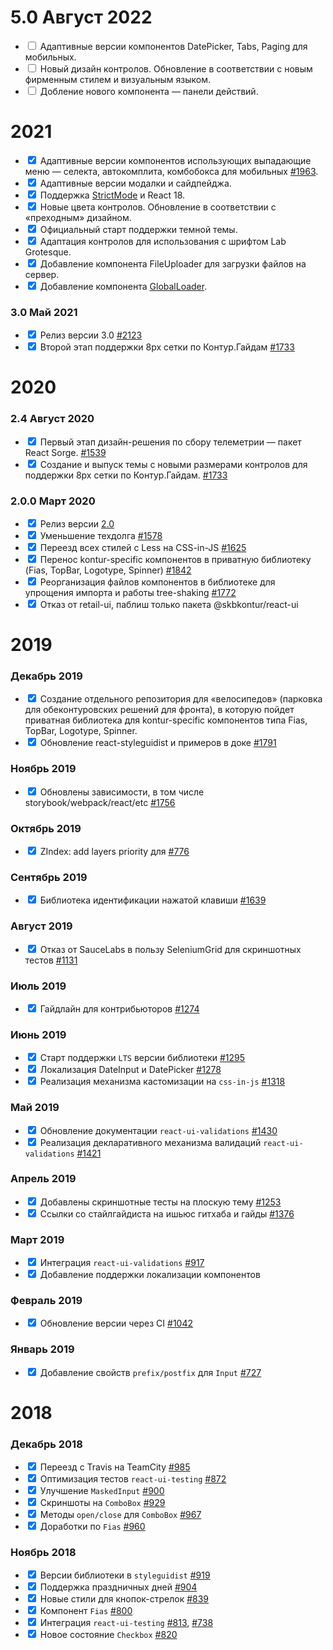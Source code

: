 # 5.0 Август 2022

- <input type="checkbox" readonly /> Адаптивные версии компонентов DatePicker, Tabs, Paging для мобильных.
- <input type="checkbox" readonly /> Новый дизайн контролов. Обновление в соответствии с новым фирменным стилем и визуальным языком.
- <input type="checkbox" readonly /> Добление нового компонента — панели действий. 

# 2021

- <input type="checkbox" readonly checked/> Адаптивные версии компонентов использующих выпадающие меню — селекта, автокомплита, комбобокса для мобильных [#1963](https://github.com/skbkontur/retail-ui/issues/1963).
- <input type="checkbox" readonly checked/> Адаптивные версии модалки и сайдпейджа.
- <input type="checkbox" readonly checked/> Поддержка [StrictMode](https://reactjs.org/docs/strict-mode.html) и React 18.
- <input type="checkbox" readonly checked/> Новые цвета контролов. Обновление в соответствии с «преходным» дизайном.
- <input type="checkbox" readonly checked/> Официальный старт поддержки темной темы.
- <input type="checkbox" readonly checked/> Адаптация контролов для использования с шрифтом Lab Grotesque.
- <input type="checkbox" readonly checked/> Добавление компонента FileUploader для загрузки файлов на сервер.
- <input type="checkbox" readonly checked/> Добавление компонента [GlobalLoader](https://guides.kontur.ru/components/global-loader/).

### 3.0 Май 2021

- <input type="checkbox" readonly checked/> Релиз версии 3.0 [#2123](https://github.com/skbkontur/retail-ui/issues/2123)
- <input type="checkbox" readonly checked/> Второй этап поддержки 8px сетки по Контур.Гайдам [#1733](https://github.com/skbkontur/retail-ui/issues/1733)


# 2020


### 2.4 Август 2020

- <input type="checkbox" readonly checked/> Первый этап дизайн-решения по сбору телеметрии — пакет React Sorge. [#1539](https://github.com/skbkontur/retail-ui/issues/1539)
- <input type="checkbox" readonly checked/> Создание и выпуск темы с новыми размерами контролов для поддержки 8px сетки по Контур.Гайдам. [#1733](https://github.com/skbkontur/retail-ui/issues/1733)


### 2.0.0 Март 2020

- <input type="checkbox" readonly checked/> Релиз версии [2.0](https://github.com/skbkontur/retail-ui/blob/master/packages/react-ui/MIGRATION.md) 
- <input type="checkbox" readonly checked/> Уменьшение техдолга [#1578](https://github.com/skbkontur/retail-ui/issues/1578)
- <input type="checkbox" readonly checked/> Переезд всех стилей с Less на CSS-in-JS [#1625](https://github.com/skbkontur/retail-ui/issues/1625)
- <input type="checkbox" readonly checked/> Перенос kontur-specific компонентов в приватную библиотеку (Fias, TopBar, Logotype, Spinner) [#1842](https://github.com/skbkontur/retail-ui/issues/1842)
- <input type="checkbox" readonly checked/> Реорганизация файлов компонентов в библиотеке для упрощения импорта и работы tree-shaking [#1772](https://github.com/skbkontur/retail-ui/issues/1772)
- <input type="checkbox" readonly checked/> Отказ от retail-ui, паблиш только пакета @skbkontur/react-ui

# 2019

### Декабрь 2019

- <input type="checkbox" readonly checked/> Создание отдельного репозитория для «велосипедов» (парковка для обеконтуровских решений для фронта), в которую пойдет приватная библиотека для kontur-specific компонентов типа Fias, TopBar, Logotype, Spinner. 
- <input type="checkbox" readonly checked/> Обновление react-styleguidist и примеров в доке [#1791](https://github.com/skbkontur/retail-ui/issues/1791)

### Ноябрь 2019

- <input type="checkbox" readonly checked/> Обновлены зависимости, в том числе storybook/webpack/react/etc [#1756](https://github.com/skbkontur/retail-ui/pull/1756)

### Октябрь 2019

- <input type="checkbox" readonly checked/> ZIndex: add layers priority для [#776](https://github.com/skbkontur/retail-ui/issues/776)

### Сентябрь 2019

- <input type="checkbox" readonly checked/> Библиотека идентификации нажатой клавиши [#1639](https://github.com/skbkontur/retail-ui/pull/1639)

### Август 2019

- <input type="checkbox" readonly checked/> Отказ от SauceLabs в пользу SeleniumGrid для скриншотных тестов [#1131](https://github.com/skbkontur/retail-ui/issues/1131)

### Июль 2019

- <input type="checkbox" readonly checked/> Гайдлайн для контрибьюторов [#1274](https://github.com/skbkontur/retail-ui/pull/1274)

### Июнь 2019

- <input type="checkbox" readonly checked/> Старт поддержки `LTS` версии библиотеки [#1295](https://github.com/skbkontur/retail-ui/issues/1295) 
- <input type="checkbox" readonly checked/> Локализация DateInput и DatePicker [#1278](https://github.com/skbkontur/retail-ui/pull/1278)
- <input type="checkbox" readonly checked/> Реализация механизма кастомизации на `css-in-js` [#1318](https://github.com/skbkontur/retail-ui/issues/1318) 

### Май 2019

- <input type="checkbox" readonly checked/> Обновление документации `react-ui-validations` [#1430](https://github.com/skbkontur/retail-ui/pull/1430)
- <input type="checkbox" readonly checked/> Реализация декларативного механизма валидаций `react-ui-validations` [#1421](https://github.com/skbkontur/retail-ui/pull/1421)

### Апрель 2019

- <input type="checkbox" readonly checked/> Добавлены скриншотные тесты на плоскую тему [#1253](https://github.com/skbkontur/retail-ui/pull/1253)
- <input type="checkbox" readonly checked/> Ссылки со стайлгайдиста на ишьюс гитхаба и гайды  [#1376](https://github.com/skbkontur/retail-ui/pull/1376)

### Март 2019

- <input type="checkbox" readonly checked/> Интеграция `react-ui-validations` [#917](https://github.com/skbkontur/retail-ui/issues/917)
- <input type="checkbox" readonly checked/> Добавление поддержки локализации компонентов

### Февраль 2019

- <input type="checkbox" readonly checked/> Обновление версии через CI [#1042](https://github.com/skbkontur/retail-ui/issues/1042)

### Январь 2019

- <input type="checkbox" readonly checked/> Добавление свойств `prefix/postfix` для `Input` [#727](https://github.com/skbkontur/retail-ui/issues/727)

# 2018

### Декабрь 2018

- <input type="checkbox" readonly checked/> Переезд с Travis на TeamCity [#985](https://github.com/skbkontur/retail-ui/issues/985)
- <input type="checkbox" readonly checked/> Оптимизация тестов `react-ui-testing` [#872](https://github.com/skbkontur/retail-ui/issues/872)
- <input type="checkbox" readonly checked/> Улучшение `MaskedInput` [#900](https://github.com/skbkontur/retail-ui/pull/900)
- <input type="checkbox" readonly checked/> Скриншоты на `ComboBox` [#929](https://github.com/skbkontur/retail-ui/pull/929)
- <input type="checkbox" readonly checked/> Методы `open/close` для `ComboBox` [#967](https://github.com/skbkontur/retail-ui/pull/967)
- <input type="checkbox" readonly checked/> Доработки по `Fias` [#960](https://github.com/skbkontur/retail-ui/pull/960)

### Ноябрь 2018

- <input type="checkbox" readonly checked/> Версии библиотеки в `styleguidist` [#919](https://github.com/skbkontur/retail-ui/pull/919)
- <input type="checkbox" readonly checked/> Поддержка праздничных дней [#904](https://github.com/skbkontur/retail-ui/pull/904)
- <input type="checkbox" readonly checked/> Новые стили для кнопок-стрелок [#839](https://github.com/skbkontur/retail-ui/pull/839)
- <input type="checkbox" readonly checked/> Компонент `Fias` [#800](https://github.com/skbkontur/retail-ui/pull/800)
- <input type="checkbox" readonly checked/> Интеграция `react-ui-testing` [#813](https://github.com/skbkontur/retail-ui/pull/813), [#738](https://github.com/skbkontur/retail-ui/pull/738)
- <input type="checkbox" readonly checked/> Новое состояние `Checkbox` [#820](https://github.com/skbkontur/retail-ui/pull/820)
